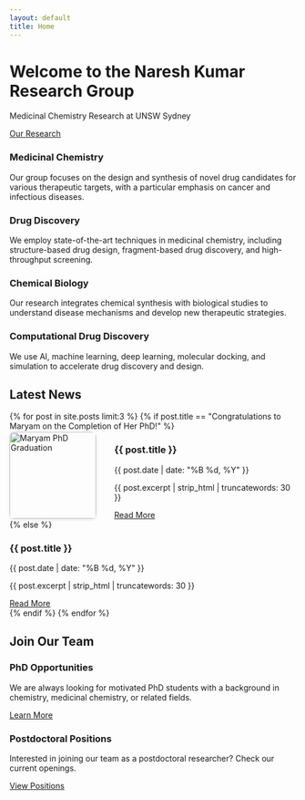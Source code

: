 ```yaml
---
layout: default
title: Home
---
```


<div class="hero">
    <div class="container">
        <h1>Welcome to the Naresh Kumar Research Group</h1>
        <p class="subtitle">Medicinal Chemistry Research at UNSW Sydney</p>
    </div>
</div>

<section class="section">
    <div class="container">
        <div class="section-title">
            <a href="{{ '/research' | relative_url }}" class="btn">Our Research</a>
        </div>
        <div class="grid">
            <div class="card">
                <h3 class="card-title">Medicinal Chemistry</h3>
                <p>Our group focuses on the design and synthesis of novel drug candidates for various therapeutic targets, with a particular emphasis on cancer and infectious diseases.</p>
            </div>
            <div class="card">
                <h3 class="card-title">Drug Discovery</h3>
                <p>We employ state-of-the-art techniques in medicinal chemistry, including structure-based drug design, fragment-based drug discovery, and high-throughput screening.</p>
            </div>
            <div class="card">
                <h3 class="card-title">Chemical Biology</h3>
                <p>Our research integrates chemical synthesis with biological studies to understand disease mechanisms and develop new therapeutic strategies.</p>
            </div>
        </div>
        <div class="grid center-single-card">
            <div class="card">
                <h3 class="card-title">Computational Drug Discovery</h3>
                <p>We use AI, machine learning, deep learning, molecular docking, and simulation to accelerate drug discovery and design.</p>
            </div>
        </div>
    </div>
</section>

<section class="section bg-light">
    <div class="container">
        <div class="section-title">
            <h2>Latest News</h2>
        </div>
        <div class="grid">
            {% for post in site.posts limit:3 %}
            {% if post.title == "Congratulations to Maryam on the Completion of Her PhD!" %}
            <div class="card maryam-news-card" style="display: flex; align-items: center; gap: 2rem;">
                <img src="{{ site.baseurl }}/assets/images/Maryham.jpg" alt="Maryam PhD Graduation" style="width: 152px; border-radius: 8px; box-shadow: 0 2px 5px rgba(0,0,0,0.1); flex-shrink: 0;">
                <div>
                    <h3 class="card-title">{{ post.title }}</h3>
                    <p class="date">{{ post.date | date: "%B %d, %Y" }}</p>
                    <p>{{ post.excerpt | strip_html | truncatewords: 30 }}</p>
                    <a href="{{ post.url | relative_url }}" class="btn">Read More</a>
                </div>
            </div>
            {% else %}
            <div class="card">
                <h3 class="card-title">{{ post.title }}</h3>
                <p class="date">{{ post.date | date: "%B %d, %Y" }}</p>
                <p>{{ post.excerpt | strip_html | truncatewords: 30 }}</p>
                <a href="{{ post.url | relative_url }}" class="btn">Read More</a>
            </div>
            {% endif %}
            {% endfor %}
        </div>
    </div>
</section>

<section class="section">
    <div class="container">
        <div class="section-title">
            <h2>Join Our Team</h2>
        </div>
        <div class="grid">
            <div class="card">
                <h3 class="card-title">PhD Opportunities</h3>
                <p>We are always looking for motivated PhD students with a background in chemistry, medicinal chemistry, or related fields.</p>
                <a href="{{ '/opportunities' | relative_url }}" class="btn">Learn More</a>
            </div>
            <div class="card">
                <h3 class="card-title">Postdoctoral Positions</h3>
                <p>Interested in joining our team as a postdoctoral researcher? Check our current openings.</p>
                <a href="{{ '/opportunities' | relative_url }}" class="btn">View Positions</a>
            </div>
        </div>
    </div>
</section> 
